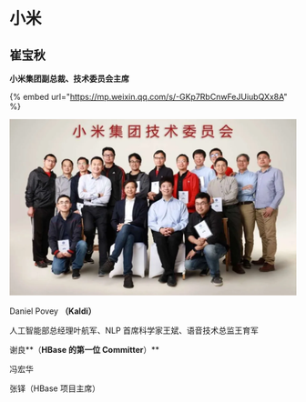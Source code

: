 # 小米

## 崔宝秋

**小米集团副总裁、技术委员会主席**

{% embed url="https://mp.weixin.qq.com/s/-GKp7RbCnwFeJUiubQXx8A" %}

![](../.gitbook/assets/image%20%281%29.png)

Daniel Povey  **（**Kaldi**）**

人工智能部总经理叶航军、NLP 首席科学家王斌、语音技术总监王育军

谢良**（**HBase 的第一位 Committer**）**

冯宏华

张铎（HBase 项目主席）












